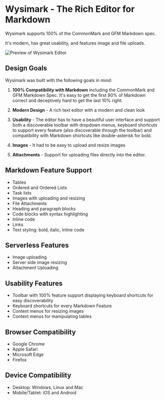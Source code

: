 # Wysimark - The Rich Editor for Markdown

Wysimark supports 100% of the CommonMark and GFM Markdown spec.

It's modern, has great usability, and features image and file uploads.

<img src="https://raw.githubusercontent.com/portive/wysimark/main/assets/readme/editor-preview@1x.jpg" 
     srcset="https://raw.githubusercontent.com/portive/wysimark/main/assets/readme/editor-preview@1x.jpg 1x, https://raw.githubusercontent.com/portive/wysimark/main/assets/readme/editor-preview@2x.jpg 2x"
     alt="Preview of Wysimark Editor">

## Design Goals

Wysimark was built with the following goals in mind:

1. **100% Compatibility with Markdown** including the CommonMark and GFM Markdown Spec. It's easy to get the first 90% of Markdown correct and deceptively hard to get the last 10% right.

2. **Modern Design** - A rich text editor with a modern and clean look

3. **Usability** - The editor has to have a beautiful user interface and support both a discoverable toolbar with dropdown menus, keyboard shortcuts to support every feature (also discoverable through the toolbar) and compatibility with Markdown shortcuts like double-asterisk for bold.

4. **Images** - It had to be easy to upload and resize images

5. **Attachments** - Support for uploading files directly into the editor.

## Markdown Feature Support

- Tables
- Ordered and Ordered Lists
- Task lists
- Images with uploading and resizing
- File Attachments
- Heading and paragraph blocks
- Code blocks with syntax highlighting
- Inline code
- Links
- Text styling: bold, italic, inline code

## Serverless Features

- Image uploading
- Server side image resizing
- Attachment Uploading

## Usability Features

- Toolbar with 100% feature support displaying keyboard shortcuts for easy discoverability
- Keyboard shortcuts for every Markdown Feature
- Context menus for resizing images
- Context menus for manipulating tables

## Browser Compatibility

- Google Chrome
- Apple Safari
- Microsoft Edge
- Firefox

## Device Compatibility

- Desktop: Windows, Linux and Mac
- Mobile/Tablet: iOS and Android
